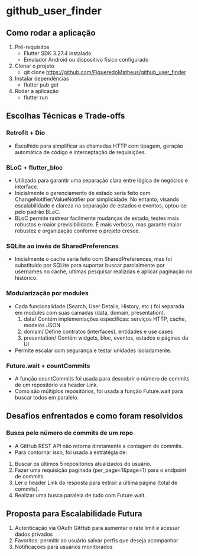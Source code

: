 # github_user_finder

## Como rodar a aplicação
1. Pré-requisitos
   - Flutter SDK 3.27.4 instalado
   - Emulador Android ou dispositivo físico configurado
2. Clonar o projeto
   - git clone https://github.com/FigueredoMatheus/github_user_finder
5. Instalar dependências
   - flutter pub get
6. Rodar a aplicação
   - flutter run
## Escolhas Técnicas e Trade-offs
### Retrofit + Dio
  - Escolhido para simplificar as chamadas HTTP com tipagem, geração automática de código e interceptação de requisições.
### BLoC + flutter_bloc
 - Utilizado para garantir uma separação clara entre lógica de negócios e interface.
 - Inicialmente o gerenciamento de estado seria feito com ChangeNotifier/ValueNotifier por simplicidade. No entanto, visando escalabilidade e clareza na separação de estados e eventos, optou-se pelo padrão BLoC.
 - BLoC permite rastrear facilmente mudanças de estado, testes mais robustos e maior previsibilidade. É mais verboso, mas garante maior robustez e organização conforme o projeto cresce.
### SQLite ao invés de SharedPreferences
 - Inicialmente o cache seria feito com SharedPreferences, mas foi substituído por SQLite para suportar buscar parcialmente por usernames no cache, ultimas pesquisar realizdas e aplicar paginação no histórico.
### Modularização por modules
 - Cada funcionalidade (Search, User Details, History, etc.) foi separada em modules com suas camadas (data, domain, presentation).
   1. data/ Contém implementações específicas: serviços HTTP, cache, modelos JSON
   2. domain/ Define contratos (interfaces), entidades e use cases
   3. presentation/ Contém widgets, bloc, eventos, estados e páginas da UI
 - Permite escalar com segurança e testar unidades isoladamente.
### Future.wait + countCommits
 - A função countCommits foi usada para descobrir o número de commits de um repositório via header Link.
 - Como são múltiplos repositórios, foi usada a função Future.wait para buscar todos em paralelo.
## Desafios enfrentados e como foram resolvidos
### Busca pelo número de commits de um repo
 - A GitHub REST API não retorna diretamente a contagem de commits.
 - Para contornar isso, foi usada a estratégia de:
 1. Buscar os últimos 5 repositórios atualizados do usuário.
 2. Fazer uma requisição paginada (per_page=1&page=1) para o endpoint de commits.
 3. Ler o header Link da resposta para extrair a última página (total de commits).
 4. Realizar uma busca paralela de tudo com Future.wait.
## Proposta para Escalabilidade Futura
1. Autenticação via OAuth GitHub para aumentar o rate limit e acessar dados privados
2. Favoritos: permitir ao usuário salvar perfis que deseja acompanhar
3. Notificações para usuários monitorados
